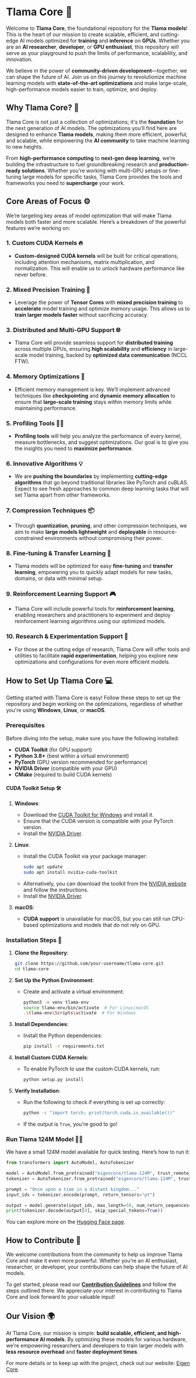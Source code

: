 
# **Tlama Core** 🚀

Welcome to **Tlama Core**, the foundational repository for the **Tlama models**! This is the heart of our mission to create scalable, efficient, and cutting-edge AI models optimized for **training** and **inference** on **GPUs**. Whether you are an **AI researcher**, **developer**, or **GPU enthusiast**, this repository will serve as your playground to push the limits of performance, scalability, and innovation.

We believe in the power of **community-driven development**—together, we can shape the future of AI. Join us on this journey to revolutionize machine learning models with **state-of-the-art optimizations** and make large-scale, high-performance models easier to train, optimize, and deploy.

## **Why Tlama Core?** 🤔

Tlama Core is not just a collection of optimizations; it's the **foundation** for the next generation of AI models. The optimizations you’ll find here are designed to enhance **Tlama models**, making them more efficient, powerful, and scalable, while empowering the **AI community** to take machine learning to new heights.

From **high-performance computing** to **next-gen deep learning**, we’re building the infrastructure to fuel groundbreaking research and **production-ready solutions**. Whether you're working with multi-GPU setups or fine-tuning large models for specific tasks, Tlama Core provides the tools and frameworks you need to **supercharge** your work.

## **Core Areas of Focus** ⚙️

We’re targeting key areas of model optimization that will make Tlama models both faster and more scalable. Here’s a breakdown of the powerful features we’re working on:

### **1. Custom CUDA Kernels 🔥**
   - **Custom-designed CUDA kernels** will be built for critical operations, including attention mechanisms, matrix multiplication, and normalization. This will enable us to unlock hardware performance like never before.

### **2. Mixed Precision Training 💎**
   - Leverage the power of **Tensor Cores** with **mixed precision training** to **accelerate** model training and optimize memory usage. This allows us to **train larger models faster** without sacrificing accuracy.

### **3. Distributed and Multi-GPU Support 🌐**
   - Tlama Core will provide seamless support for **distributed training** across multiple GPUs, ensuring **high scalability** and **efficiency** in large-scale model training, backed by **optimized data communication** (NCCL FTW).

### **4. Memory Optimizations 🧠**
   - Efficient memory management is key. We’ll implement advanced techniques like **checkpointing** and **dynamic memory allocation** to ensure that **large-scale training** stays within memory limits while maintaining performance.

### **5. Profiling Tools 🕵️‍♂️**
   - **Profiling tools** will help you analyze the performance of every kernel, measure bottlenecks, and suggest optimizations. Our goal is to give you the insights you need to **maximize performance**.

### **6. Innovative Algorithms 💡**
   - We are **pushing the boundaries** by implementing **cutting-edge algorithms** that go beyond traditional libraries like PyTorch and cuBLAS. Expect to see fresh approaches to common deep learning tasks that will set Tlama apart from other frameworks.

### **7. Compression Techniques 📦**
   - Through **quantization**, **pruning**, and other compression techniques, we aim to make **large models lightweight** and **deployable** in resource-constrained environments without compromising their power.

### **8. Fine-tuning & Transfer Learning 🔄**
   - Tlama models will be optimized for easy **fine-tuning** and **transfer learning**, empowering you to quickly adapt models for new tasks, domains, or data with minimal setup.

### **9. Reinforcement Learning Support 🎮**
   - Tlama Core will include powerful tools for **reinforcement learning**, enabling researchers and practitioners to experiment and deploy reinforcement learning algorithms using our optimized models.

### **10. Research & Experimentation Support 🔬**
   - For those at the cutting edge of research, Tlama Core will offer tools and utilities to facilitate **rapid experimentation**, helping you explore new optimizations and configurations for even more efficient models.

## **How to Set Up Tlama Core** 💻

Getting started with Tlama Core is easy! Follow these steps to set up the repository and begin working on the optimizations, regardless of whether you're using **Windows**, **Linux**, or **macOS**.

### **Prerequisites**

Before diving into the setup, make sure you have the following installed:
- **CUDA Toolkit** (for GPU support)
- **Python 3.8+** (best within a virtual environment)
- **PyTorch** (GPU version recommended for performance)
- **NVIDIA Driver** (compatible with your GPU)
- **CMake** (required to build CUDA kernels)

#### **CUDA Toolkit Setup** 🛠️

1. **Windows**: 
   - Download the [CUDA Toolkit for Windows](https://developer.nvidia.com/cuda-downloads) and install it.
   - Ensure that the CUDA version is compatible with your PyTorch version.
   - Install the [NVIDIA Driver](https://www.nvidia.com/Download/index.aspx).

2. **Linux**: 
   - Install the CUDA Toolkit via your package manager:
     ```bash
     sudo apt update
     sudo apt install nvidia-cuda-toolkit
     ```
   - Alternatively, you can download the toolkit from the [NVIDIA website](https://developer.nvidia.com/cuda-downloads) and follow the instructions.
   - Install the [NVIDIA Driver](https://www.nvidia.com/Download/index.aspx).

3. **macOS**: 
   - **CUDA support** is unavailable for macOS, but you can still run CPU-based optimizations and models that do not rely on GPU.

### **Installation Steps** 🚀

1. **Clone the Repository**:
   ```bash
   git clone https://github.com/your-username/tlama-core.git
   cd tlama-core
   ```

2. **Set Up the Python Environment**:
   - Create and activate a virtual environment:
     ```bash
     python3 -m venv tlama-env
     source tlama-env/bin/activate  # For Linux/macOS
     .\tlama-env\Scripts\activate  # For Windows
     ```

3. **Install Dependencies**:
   - Install the Python dependencies:
     ```bash
     pip install -r requirements.txt
     ```

4. **Install Custom CUDA Kernels**:
   - To enable PyTorch to use the custom CUDA kernels, run:
     ```bash
     python setup.py install
     ```

5. **Verify Installation**:
   - Run the following to check if everything is set up correctly:
     ```bash
     python -c "import torch; print(torch.cuda.is_available())"
     ```

   - If the output is `True`, you're good to go!

### **Run Tlama 124M Model 🏃‍♂️**

We have a small 124M model available for quick testing. Here’s how to run it:

```python
from transformers import AutoModel, AutoTokenizer

model = AutoModel.from_pretrained("eigencore/tlama-124M", trust_remote_code=True)
tokenizer = AutoTokenizer.from_pretrained("eigencore/tlama-124M", trust_remote_code=True)

prompt = "Once upon a time in a distant kingdom..."
input_ids = tokenizer.encode(prompt, return_tensors="pt")

output = model.generate(input_ids, max_length=50, num_return_sequences=1)
print(tokenizer.decode(output[0], skip_special_tokens=True))
```

You can explore more on the [Hugging Face page](https://huggingface.co/eigencore/tlama-124M).

## **How to Contribute 🌟**

We welcome contributions from the community to help us improve Tlama Core and make it even more powerful. Whether you’re an AI enthusiast, researcher, or developer, your contributions can help shape the future of AI models.

To get started, please read our [**Contribution Guidelines**](https://eigen-core.gitbook.io/tlama-core-docs/contributing/how-to-contribute) and follow the steps outlined there. We appreciate your interest in contributing to Tlama Core and look forward to your valuable input!


## **Our Vision 🌍**

At Tlama Core, our mission is simple: **build scalable, efficient, and high-performance AI models**. By optimizing these models for various hardware, we’re empowering researchers and developers to train larger models with **less resource overhead** and **faster deployment times**.

For more details or to keep up with the project, check out our website: [Eigen Core](https://www.eigencore.org).
